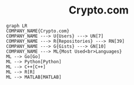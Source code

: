 <h1 align="center">Crypto.com</h1>

```mermaid
graph LR
COMPANY_NAME{Crypto.com}
COMPANY_NAME ---> U{Users} ---> UN[7]
COMPANY_NAME ---> R{Repositories} ---> RN[39]
COMPANY_NAME ---> G{Gists} ---> GN[10]
COMPANY_NAME ---> ML{Most Used<br>Languages}
ML --> Go[Go]
ML --> Python[Python]
ML --> C++[C++]
ML --> R[R]
ML --> MATLAB[MATLAB]
```
